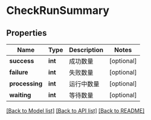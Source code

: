 # CheckRunSummary

## Properties

Name | Type | Description | Notes
------------ | ------------- | ------------- | -------------
**success** | **int** | 成功数量 | [optional] 
**failure** | **int** | 失败数量 | [optional] 
**processing** | **int** | 运行中数量 | [optional] 
**waiting** | **int** | 等待数量 | [optional] 

[[Back to Model list]](../../README.md#documentation-for-models) [[Back to API list]](../../README.md#documentation-for-api-endpoints) [[Back to README]](../../README.md)


